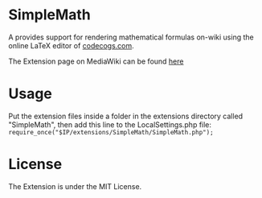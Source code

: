 # SimpleMath

A  provides support for rendering mathematical formulas on-wiki using the online LaTeX editor of [codecogs.com](http://www.codecogs.com/latex/eqneditor.php).

The Extension page on MediaWiki can be found [here](https://mediawiki.org/wiki/Extension:SimpleMath)

# Usage

Put the extension files inside a folder in the extensions directory called "SimpleMath", then add this line to the LocalSettings.php file:
<code>require_once("$IP/extensions/SimpleMath/SimpleMath.php");</code>

# License

The Extension is under the MIT License.